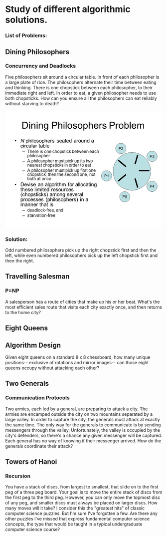 # Study of different algorithmic solutions.

### List of Problems:


## Dining Philosophers

### Concurrency and Deadlocks

Five philosophers sit around a circular table. In front of each philosopher is a large plate of rice. The philosophers alternate their time between eating and thinking. There is one chopstick between each philosopher, to their immediate right and left. In order to eat, a given philosopher needs to use both chopsticks. How can you ensure all the philosophers can eat reliably without starving to death?

<img src="/imports/Dining+Philosophers+Problem.jpg" width="500">


### Solution:
Odd numbered philosophers pick up the right chopstick first and then the left, while even numbered philosophers pick up the left chopstick first and then the right.

## Travelling Salesman

### P=NP

A salesperson has a route of cities that make up his or her beat. What's the most efficient sales route that visits each city exactly once, and then returns to the home city?

## Eight Queens

## Algorithm Design

Given eight queens on a standard 8 x 8 chessboard, how many unique positions-- exclusive of rotations and mirror images-- can those eight queens occupy without attacking each other?

## Two Generals

### Communication Protocols

Two armies, each led by a general, are preparing to attack a city. The armies are encamped outside the city on two mountains separated by a large valley. In order to capture the city, the generals must attack at exactly the same time. The only way for the generals to communicate is by sending messengers through the valley. Unfortunately, the valley is occupied by the city's defenders, so there's a chance any given messenger will be captured. Each general has no way of knowing if their messenger arrived. How do the generals coordinate their attack?

## Towers of Hanoi

### Recursion

You have a stack of discs, from largest to smallest, that slide on to the first peg of a three peg board. Your goal is to move the entire stack of discs from the first peg to the third peg. However, you can only move the topmost disc of any peg, and smaller discs must always be placed on larger discs. How many moves will it take? 
I consider this the "greatest hits" of classic computer science puzzles. But I'm sure I've forgotten a few. Are there any other puzzles I've missed that express fundamental computer science concepts, the type that would be taught in a typical undergraduate computer science course?
